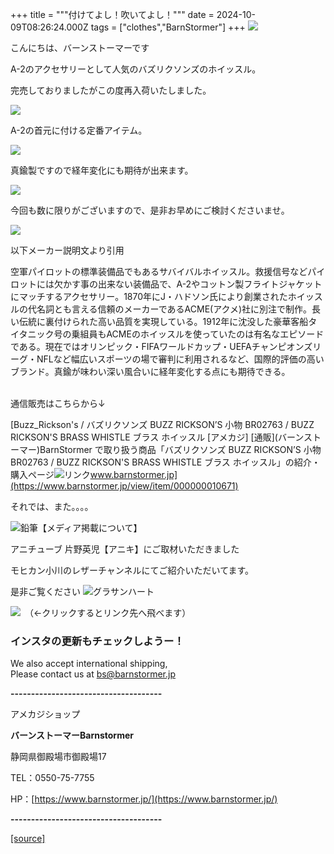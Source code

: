 +++
title = """付けてよし！吹いてよし！"""
date = 2024-10-09T08:26:24.000Z
tags = ["clothes","BarnStormer"]
+++
[![](https://stat.ameba.jp/user_images/20231023/16/barnstormer-go/b2/03/p/o0420015015354743273.png)](https://ameblo.jp/barnstormer-go/entry-12825670498.html)

こんにちは、バーンストーマーです

A-2のアクセサリーとして人気のバズリクソンズのホイッスル。

完売しておりましたがこの度再入荷いたしました。

[![](https://stat.ameba.jp/user_images/20241009/17/barnstormer-go/6a/67/j/o0466070015495902219.jpg)](https://stat.ameba.jp/user_images/20241009/17/barnstormer-go/6a/67/j/o0466070015495902219.jpg)

A-2の首元に付ける定番アイテム。

[![](https://stat.ameba.jp/user_images/20241009/17/barnstormer-go/ce/be/j/o0466070015495902225.jpg)](https://stat.ameba.jp/user_images/20241009/17/barnstormer-go/ce/be/j/o0466070015495902225.jpg)

真鍮製ですので経年変化にも期待が出来ます。

[![](https://stat.ameba.jp/user_images/20241009/17/barnstormer-go/a2/77/j/o0466070015495902213.jpg)](https://stat.ameba.jp/user_images/20241009/17/barnstormer-go/a2/77/j/o0466070015495902213.jpg)

今回も数に限りがございますので、是非お早めにご検討くださいませ。

[![](https://stat.ameba.jp/user_images/20241009/17/barnstormer-go/d2/25/j/o0466070015495902215.jpg)](https://stat.ameba.jp/user_images/20241009/17/barnstormer-go/d2/25/j/o0466070015495902215.jpg)

以下メーカー説明文より引用

空軍パイロットの標準装備品でもあるサバイバルホイッスル。救援信号などパイロットには欠かす事の出来ない装備品で、A-2やコットン製フライトジャケットにマッチするアクセサリー。1870年にJ・ハドソン氏により創業されたホイッスルの代名詞とも言える信頼のメーカーであるACME(アクメ)社に別注で制作。長い伝統に裏付けられた高い品質を実現している。1912年に沈没した豪華客船タイタニック号の乗組員もACMEのホイッスルを使っていたのは有名なエピソードである。現在ではオリンピック・FIFAワールドカップ・UEFAチャンピオンズリーグ・NFLなど幅広いスポーツの場で審判に利用されるなど、国際的評価の高いブランド。真鍮が味わい深い風合いに経年変化する点にも期待できる。  
 

通信販売はこちらから↓

[Buzz\_Rickson's / バズリクソンズ BUZZ RICKSON’S 小物 BR02763 / BUZZ RICKSON'S BRASS WHISTLE ブラス ホイッスル \[アメカジ\] \[通販\](バーンストーマー)BarnStormer で取り扱う商品「バズリクソンズ BUZZ RICKSON’S 小物 BR02763 / BUZZ RICKSON'S BRASS WHISTLE ブラス ホイッスル」の紹介・購入ページ![リンク](https://c.stat100.ameba.jp/ameblo/symbols/v3.20.0/svg/gray/editor_link.svg)www.barnstormer.jp](https://www.barnstormer.jp/view/item/000000010671)

それでは、また。。。。

![鉛筆](https://stat100.ameba.jp/blog/ucs/img/char/char3/519.png)【メディア掲載について】

アニチューブ 片野英児【アニキ】にご取材いただきました

モヒカン小川のレザーチャンネルにてご紹介いただいてます。

是非ご覧ください ![グラサンハート](https://stat100.ameba.jp/blog/ucs/img/char/char3/148.png)

[![](https://stat.ameba.jp/user_images/20230412/16/barnstormer-go/6a/23/p/o0108010815269242493.png)](https://www.instagram.com/barnstormer_daily/)　（←クリックするとリンク先へ飛べます）

### インスタの更新もチェックしようー！

We also accept international shipping,  
Please contact us at bs@barnstormer.jp

**\-------------------------------------**

アメカジショップ

**バーンストーマーBarnstormer**

静岡県御殿場市御殿場17

TEL：0550-75-7755

HP：[https://www.barnstormer.jp/](https://www.barnstormer.jp/)

**\-------------------------------------**

[[source]](https://ameblo.jp/barnstormer-go/entry-12870621970.html)
